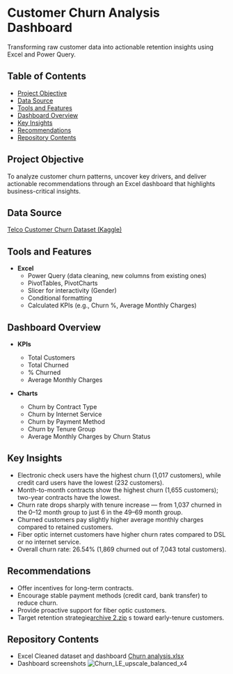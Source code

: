 # Customer Churn Analysis Dashboard

Transforming raw customer data into actionable retention insights using Excel and Power Query.

## Table of Contents
- [Project Objective](Project-Objective)
- [Data Source](Data-Source)
- [Tools and Features](Tools-and-Features)
- [Dashboard Overview](Dashboard-Overview)
- [Key Insights](Key-Insights)
- [Recommendations](Recommendations)
- [Repository Contents](Repository-Contents)

## Project Objective

To analyze customer churn patterns, uncover key drivers, and deliver actionable recommendations through an Excel dashboard that highlights business-critical insights.


## Data Source

[Telco Customer Churn Dataset (Kaggle)](https://www.kaggle.com/datasets/blastchar/telco-customer-churn)  



## Tools and Features

- **Excel**
  - Power Query (data cleaning, new columns from existing ones)
  - PivotTables, PivotCharts
  - Slicer for interactivity (Gender)
  - Conditional formatting
  - Calculated KPIs (e.g., Churn %, Average Monthly Charges)

## Dashboard Overview

- **KPIs**
  - Total Customers
  - Total Churned
  - % Churned
  - Average Monthly Charges

- **Charts**
  - Churn by Contract Type
  - Churn by Internet Service
  - Churn by Payment Method
  - Churn by Tenure Group
  - Average Monthly Charges by Churn Status

## Key Insights

- Electronic check users have the highest churn (1,017 customers), while credit card users have the lowest (232 customers).
- Month-to-month contracts show the highest churn (1,655 customers); two-year contracts have the lowest.
- Churn rate drops sharply with tenure increase — from 1,037 churned in the 0–12 month group to just 6 in the 49–69 month group.
- Churned customers pay slightly higher average monthly charges compared to retained customers.
- Fiber optic internet customers have higher churn rates compared to DSL or no internet service.
- Overall churn rate: 26.54% (1,869 churned out of 7,043 total customers).

## Recommendations

- Offer incentives for long-term contracts.
- Encourage stable payment methods (credit card, bank transfer) to reduce churn.
- Provide proactive support for fiber optic customers.
- Target retention strategie[archive 2.zip](https://github.com/user-attachments/files/20094436/archive.2.zip)
s toward early-tenure customers.

## Repository Contents

- Excel Cleaned dataset and dashboard [Churn analysis.xlsx](https://github.com/user-attachments/files/20094432/Churn.analysis.xlsx)
- Dashboard screenshots ![Churn_LE_upscale_balanced_x4](https://github.com/user-attachments/assets/bd433f1d-880e-45e8-b91d-b1096c6e5e8b)
